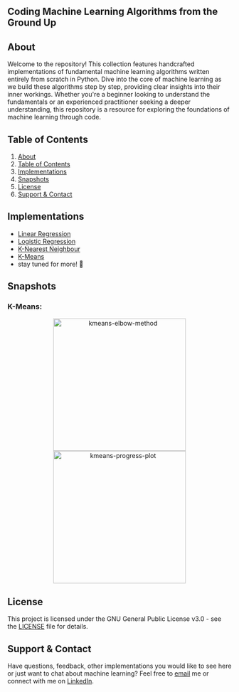 ## Coding Machine Learning Algorithms from the Ground Up

## About <a name="about"></a>

Welcome to the repository! This collection features handcrafted implementations of fundamental machine learning algorithms written entirely from scratch in Python. Dive into the core of machine learning as we build these algorithms step by step, providing clear insights into their inner workings. Whether you're a beginner looking to understand the fundamentals or an experienced practitioner seeking a deeper understanding, this repository is a resource for exploring the foundations of machine learning through code.

## Table of Contents <a name="table-of-contents"></a>

1. [About](#about)
2. [Table of Contents](#table-of-contents)
3. [Implementations](#implementations)
4. [Snapshots](#snapshots)
5. [License](#license)
6. [Support & Contact](#support-contact)

## Implementations <a name="implementations"></a>

* [Linear Regression](https://github.com/YuganshG/ML-Algorithms-From-Scratch/blob/main/Implementations/Linear%20Regression.ipynb)
* [Logistic Regression](https://github.com/YuganshG/ML-Algorithms-From-Scratch/blob/main/Implementations/Logistic%20Regresion.ipynb)
* [K-Nearest Neighbour](https://github.com/YuganshG/ML-Algorithms-From-Scratch/blob/main/Implementations/KNN.ipynb)
* [K-Means](https://github.com/YuganshG/ML-Algorithms-From-Scratch/blob/main/Implementations/KMeans.ipynb)
* stay tuned for more! 🚀

## Snapshots <a name="snapshots"></a>

### K-Means:

<p float="left" align="middle">
  <img width="298" align="top" align="centre" alt="kmeans-elbow-method" src="https://github.com/YuganshG/ML-Algorithms-From-Scratch/assets/34838617/1d6609c6-6040-4d99-89f3-387aa6154ad6"> 
  <img width="298" align="top" align="centre" alt="kmeans-progress-plot" src="https://github.com/YuganshG/ML-Algorithms-From-Scratch/assets/34838617/03c3e0a5-1f64-42cf-9096-d075031b08e4">
</p>


## License <a name="license"></a>
This project is licensed under the GNU General Public License v3.0 - see the [LICENSE](https://github.com/YuganshG/ML-Algorithms-From-Scratch/blob/main/LICENSE) file for details.

## Support & Contact <a name="support-contact"></a>
Have questions, feedback, other implementations you would like to see here or just want to chat about machine learning? Feel free to [email](yugansh.goyal101@gmail.com) me or connect with me on [LinkedIn](https://www.linkedin.com/in/yuganshgoyal/).

